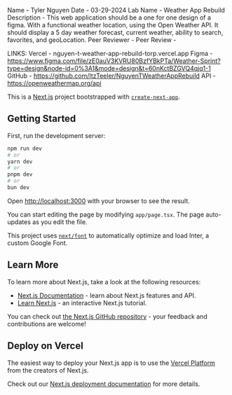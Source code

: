 Name - Tyler Nguyen
Date - 03-29-2024
Lab Name - Weather App Rebuild
Description - This web application should be a one for one design of a figma. With a functional weather location, using the Open Weather API.
It should display a 5 day weather forecast, current weather, ability to search, favorites, and geoLocation. 
Peer Reviewer - 
Peer Review -

LINKS:
Vercel - nguyen-t-weather-app-rebuild-torp.vercel.app
Figma - https://www.figma.com/file/zE0auV3KVRU80BzfYBkPTa/Weather-Sprint?type=design&node-id=0%3A1&mode=design&t=60nKctBZGVQ4qjq1-1
GitHub - https://github.com/ItzTeeler/NguyenTWeatherAppRebuild
API - https://openweathermap.org/api

This is a [Next.js](https://nextjs.org/) project bootstrapped with [`create-next-app`](https://github.com/vercel/next.js/tree/canary/packages/create-next-app).

## Getting Started

First, run the development server:

```bash
npm run dev
# or
yarn dev
# or
pnpm dev
# or
bun dev
```

Open [http://localhost:3000](http://localhost:3000) with your browser to see the result.

You can start editing the page by modifying `app/page.tsx`. The page auto-updates as you edit the file.

This project uses [`next/font`](https://nextjs.org/docs/basic-features/font-optimization) to automatically optimize and load Inter, a custom Google Font.

## Learn More

To learn more about Next.js, take a look at the following resources:

- [Next.js Documentation](https://nextjs.org/docs) - learn about Next.js features and API.
- [Learn Next.js](https://nextjs.org/learn) - an interactive Next.js tutorial.

You can check out [the Next.js GitHub repository](https://github.com/vercel/next.js/) - your feedback and contributions are welcome!

## Deploy on Vercel

The easiest way to deploy your Next.js app is to use the [Vercel Platform](https://vercel.com/new?utm_medium=default-template&filter=next.js&utm_source=create-next-app&utm_campaign=create-next-app-readme) from the creators of Next.js.

Check out our [Next.js deployment documentation](https://nextjs.org/docs/deployment) for more details.
